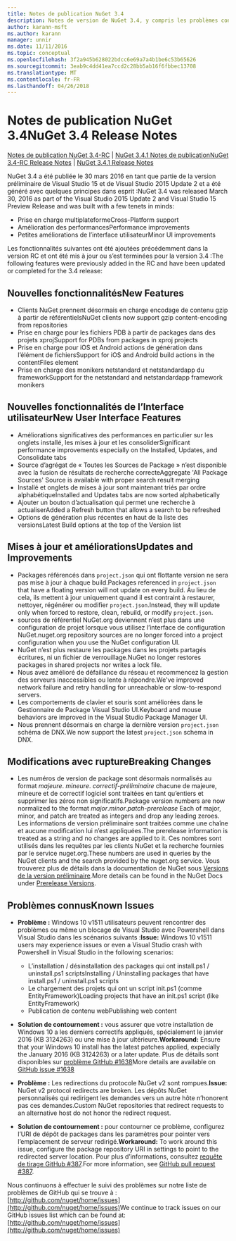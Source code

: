 ```yaml
---
title: Notes de publication NuGet 3.4
description: Notes de version de NuGet 3.4, y compris les problèmes connus, les correctifs de bogues, les fonctionnalités ajoutées et dcr.
author: karann-msft
ms.author: karann
manager: unnir
ms.date: 11/11/2016
ms.topic: conceptual
ms.openlocfilehash: 3f2a945b628022bdcc6e69a7a4b1be6c53b65626
ms.sourcegitcommit: 3eab9c4dd41ea7ccd2c28bb5ab16f6fbbec13708
ms.translationtype: MT
ms.contentlocale: fr-FR
ms.lasthandoff: 04/26/2018
---
```

# <a name="nuget-34-release-notes"></a><span data-ttu-id="3cea8-103">Notes de publication NuGet 3.4</span><span class="sxs-lookup"><span data-stu-id="3cea8-103">NuGet 3.4 Release Notes</span></span>

<span data-ttu-id="3cea8-104">[Notes de publication NuGet 3.4-RC](../release-notes/nuget-3.4-RC.md) | [NuGet 3.4.1 Notes de publication](../release-notes/nuget-3.4.1.md)</span><span class="sxs-lookup"><span data-stu-id="3cea8-104">[NuGet 3.4-RC Release Notes](../release-notes/nuget-3.4-RC.md) | [NuGet 3.4.1 Release Notes](../release-notes/nuget-3.4.1.md)</span></span>

<span data-ttu-id="3cea8-105">NuGet 3.4 a été publiée le 30 mars 2016 en tant que partie de la version préliminaire de Visual Studio 15 et de Visual Studio 2015 Update 2 et a été généré avec quelques principes dans esprit :</span><span class="sxs-lookup"><span data-stu-id="3cea8-105">NuGet 3.4 was released March 30, 2016 as part of the Visual Studio 2015 Update 2 and Visual Studio 15 Preview Release and was built with a few tenets in minds:</span></span>

* <span data-ttu-id="3cea8-106">Prise en charge multiplateforme</span><span class="sxs-lookup"><span data-stu-id="3cea8-106">Cross-Platform support</span></span>
* <span data-ttu-id="3cea8-107">Amélioration des performances</span><span class="sxs-lookup"><span data-stu-id="3cea8-107">Performance improvements</span></span>
* <span data-ttu-id="3cea8-108">Petites améliorations de l’interface utilisateur</span><span class="sxs-lookup"><span data-stu-id="3cea8-108">Minor UI improvements</span></span>

<span data-ttu-id="3cea8-109">Les fonctionnalités suivantes ont été ajoutées précédemment dans la version RC et ont été mis à jour ou s’est terminées pour la version 3.4 :</span><span class="sxs-lookup"><span data-stu-id="3cea8-109">The following features were previously added in the RC and have been updated or completed for the 3.4 release:</span></span>

## <a name="new-features"></a><span data-ttu-id="3cea8-110">Nouvelles fonctionnalités</span><span class="sxs-lookup"><span data-stu-id="3cea8-110">New Features</span></span>

* <span data-ttu-id="3cea8-111">Clients NuGet prennent désormais en charge encodage de contenu gzip à partir de référentiels</span><span class="sxs-lookup"><span data-stu-id="3cea8-111">NuGet clients now support gzip content-encoding from repositories</span></span>
* <span data-ttu-id="3cea8-112">Prise en charge pour les fichiers PDB à partir de packages dans des projets xproj</span><span class="sxs-lookup"><span data-stu-id="3cea8-112">Support for PDBs from packages in xproj projects</span></span>
* <span data-ttu-id="3cea8-113">Prise en charge pour iOS et Android actions de génération dans l’élément de fichiers</span><span class="sxs-lookup"><span data-stu-id="3cea8-113">Support for iOS and Android build actions in the contentFiles element</span></span>
* <span data-ttu-id="3cea8-114">Prise en charge des monikers netstandard et netstandardapp du framework</span><span class="sxs-lookup"><span data-stu-id="3cea8-114">Support for the netstandard and netstandardapp framework monikers</span></span>

## <a name="new-user-interface-features"></a><span data-ttu-id="3cea8-115">Nouvelles fonctionnalités de l’Interface utilisateur</span><span class="sxs-lookup"><span data-stu-id="3cea8-115">New User Interface Features</span></span>

* <span data-ttu-id="3cea8-116">Améliorations significatives des performances en particulier sur les onglets installé, les mises à jour et les consolider</span><span class="sxs-lookup"><span data-stu-id="3cea8-116">Significant performance improvements especially on the Installed, Updates, and Consolidate tabs</span></span>
* <span data-ttu-id="3cea8-117">Source d’agrégat de « Toutes les Sources de Package » n’est disponible avec la fusion de résultats de recherche correcte</span><span class="sxs-lookup"><span data-stu-id="3cea8-117">Aggregate 'All Package Sources' Source is available with proper search result merging</span></span>
* <span data-ttu-id="3cea8-118">Installé et onglets de mises à jour sont maintenant triés par ordre alphabétique</span><span class="sxs-lookup"><span data-stu-id="3cea8-118">Installed and Updates tabs are now sorted alphabetically</span></span>
* <span data-ttu-id="3cea8-119">Ajouter un bouton d’actualisation qui permet une recherche à actualiser</span><span class="sxs-lookup"><span data-stu-id="3cea8-119">Added a Refresh button that allows a search to be refreshed</span></span>
* <span data-ttu-id="3cea8-120">Options de génération plus récentes en haut de la liste des versions</span><span class="sxs-lookup"><span data-stu-id="3cea8-120">Latest Build options at the top of the Version list</span></span>

## <a name="updates-and-improvements"></a><span data-ttu-id="3cea8-121">Mises à jour et améliorations</span><span class="sxs-lookup"><span data-stu-id="3cea8-121">Updates and Improvements</span></span>

* <span data-ttu-id="3cea8-122">Packages référencés dans `project.json` qui ont flottante version ne sera pas mise à jour à chaque build.</span><span class="sxs-lookup"><span data-stu-id="3cea8-122">Packages referenced in `project.json` that have a floating version will not update on every build.</span></span> <span data-ttu-id="3cea8-123">Au lieu de cela, ils mettent à jour uniquement quand il est contraint à restaurer, nettoyer, régénérer ou modifier `project.json`.</span><span class="sxs-lookup"><span data-stu-id="3cea8-123">Instead, they will update only when forced to restore, clean, rebuild, or modify `project.json`.</span></span>
* <span data-ttu-id="3cea8-124">sources de référentiel NuGet.org deviennent n’est plus dans une configuration de projet lorsque vous utilisez l’interface de configuration NuGet.</span><span class="sxs-lookup"><span data-stu-id="3cea8-124">nuget.org repository sources are no longer forced into a project configuration when you use the NuGet configuration UI.</span></span>
* <span data-ttu-id="3cea8-125">NuGet n’est plus restaure les packages dans les projets partagés écritures, ni un fichier de verrouillage.</span><span class="sxs-lookup"><span data-stu-id="3cea8-125">NuGet no longer restores packages in shared projects nor writes a lock file.</span></span>
* <span data-ttu-id="3cea8-126">Nous avez amélioré de défaillance du réseau et recommencez la gestion des serveurs inaccessibles ou lente à répondre.</span><span class="sxs-lookup"><span data-stu-id="3cea8-126">We've improved network failure and retry handling for unreachable or slow-to-respond servers.</span></span>
* <span data-ttu-id="3cea8-127">Les comportements de clavier et souris sont améliorées dans le Gestionnaire de Package Visual Studio UI.</span><span class="sxs-lookup"><span data-stu-id="3cea8-127">Keyboard and mouse behaviors are improved in the Visual Studio Package Manager UI.</span></span>
* <span data-ttu-id="3cea8-128">Nous prennent désormais en charge la dernière version `project.json` schéma de DNX.</span><span class="sxs-lookup"><span data-stu-id="3cea8-128">We now support the latest `project.json` schema in DNX.</span></span>

## <a name="breaking-changes"></a><span data-ttu-id="3cea8-129">Modifications avec rupture</span><span class="sxs-lookup"><span data-stu-id="3cea8-129">Breaking Changes</span></span>

* <span data-ttu-id="3cea8-130">Les numéros de version de package sont désormais normalisés au format *majeure*. *mineure*. *correctif*-*préliminaire* chacune de majeure, mineure et de correctif logiciel sont traitées en tant qu’entiers et supprimer les zéros non significatifs.</span><span class="sxs-lookup"><span data-stu-id="3cea8-130">Package version numbers are now normalized to the format *major*.*minor*.*patch*-*prerelease*   Each of major, minor, and patch are treated as integers and drop any leading zeroes.</span></span>  <span data-ttu-id="3cea8-131">Les informations de version préliminaire sont traitées comme une chaîne et aucune modification lui n’est appliquées.</span><span class="sxs-lookup"><span data-stu-id="3cea8-131">The prerelease information is treated as a string and no changes are applied to it.</span></span> <span data-ttu-id="3cea8-132">Ces nombres sont utilisés dans les requêtes par les clients NuGet et la recherche fournies par le service nuget.org.</span><span class="sxs-lookup"><span data-stu-id="3cea8-132">These numbers are used in queries by the NuGet clients and the search provided by the nuget.org service.</span></span>  <span data-ttu-id="3cea8-133">Vous trouverez plus de détails dans la documentation de NuGet sous [Versions de la version préliminaire](../create-packages/prerelease-packages.md).</span><span class="sxs-lookup"><span data-stu-id="3cea8-133">More details can be found in the NuGet Docs under [Prerelease Versions](../create-packages/prerelease-packages.md).</span></span>

## <a name="known-issues"></a><span data-ttu-id="3cea8-134">Problèmes connus</span><span class="sxs-lookup"><span data-stu-id="3cea8-134">Known Issues</span></span>

* <span data-ttu-id="3cea8-135">**Problème :** Windows 10 v1511 utilisateurs peuvent rencontrer des problèmes ou même un blocage de Visual Studio avec Powershell dans Visual Studio dans les scénarios suivants :</span><span class="sxs-lookup"><span data-stu-id="3cea8-135">**Issue:** Windows 10 v1511 users may experience issues or even a Visual Studio crash with Powershell in Visual Studio in the following scenarios:</span></span>
    * <span data-ttu-id="3cea8-136">L’installation / désinstallation des packages qui ont install.ps1 / uninstall.ps1 scripts</span><span class="sxs-lookup"><span data-stu-id="3cea8-136">Installing / Uninstalling packages that have install.ps1 / uninstall.ps1 scripts</span></span>
    * <span data-ttu-id="3cea8-137">Le chargement des projets qui ont un script init.ps1 (comme EntityFramework)</span><span class="sxs-lookup"><span data-stu-id="3cea8-137">Loading projects that have an init.ps1 script (like EntityFramework)</span></span>
    * <span data-ttu-id="3cea8-138">Publication de contenu web</span><span class="sxs-lookup"><span data-stu-id="3cea8-138">Publishing web content</span></span>

* <span data-ttu-id="3cea8-139">**Solution de contournement :** vous assurer que votre installation de Windows 10 a les derniers correctifs appliqués, spécialement le janvier 2016 (KB 3124263) ou une mise à jour ultérieure.</span><span class="sxs-lookup"><span data-stu-id="3cea8-139">**Workaround:** Ensure that your Windows 10 install has the latest patches applied, expecially the January 2016 (KB 3124263) or a later update.</span></span>  <span data-ttu-id="3cea8-140">Plus de détails sont disponibles sur [problème GitHub #1638](http://github.com/nuget/home/issues/1638)</span><span class="sxs-lookup"><span data-stu-id="3cea8-140">More details are available on [GitHub issue #1638](http://github.com/nuget/home/issues/1638)</span></span>

* <span data-ttu-id="3cea8-141">**Problème :** Les redirections du protocole NuGet v2 sont rompues.</span><span class="sxs-lookup"><span data-stu-id="3cea8-141">**Issue:** NuGet v2 protocol redirects are broken.</span></span>
<span data-ttu-id="3cea8-142">Les dépôts NuGet personnalisés qui redirigent les demandes vers un autre hôte n’honorent pas ces demandes.</span><span class="sxs-lookup"><span data-stu-id="3cea8-142">Custom NuGet repositories that redirect requests to an alternative host do not honor the redirect request.</span></span>
* <span data-ttu-id="3cea8-143">**Solution de contournement :** pour contourner ce problème, configurez l’URI de dépôt de packages dans les paramètres pour pointer vers l’emplacement de serveur redirigé.</span><span class="sxs-lookup"><span data-stu-id="3cea8-143">**Workaround:**  To work around this issue, configure the package repository URI in settings to point to the redirected server location.</span></span>
<span data-ttu-id="3cea8-144">Pour plus d’informations, consultez [requête de tirage GitHub #387](https://github.com/NuGet/NuGet.Client/pull/387).</span><span class="sxs-lookup"><span data-stu-id="3cea8-144">For more information, see [GitHub pull request #387](https://github.com/NuGet/NuGet.Client/pull/387).</span></span>

<span data-ttu-id="3cea8-145">Nous continuons à effectuer le suivi des problèmes sur notre liste de problèmes de GitHub qui se trouve à : [http://github.com/nuget/home/issues](http://github.com/nuget/home/issues)</span><span class="sxs-lookup"><span data-stu-id="3cea8-145">We continue to track issues on our GitHub issues list which can be found at: [http://github.com/nuget/home/issues](http://github.com/nuget/home/issues)</span></span>